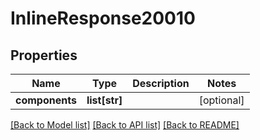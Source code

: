 # InlineResponse20010

## Properties
Name | Type | Description | Notes
------------ | ------------- | ------------- | -------------
**components** | **list[str]** |  | [optional] 

[[Back to Model list]](../README.md#documentation-for-models) [[Back to API list]](../README.md#documentation-for-api-endpoints) [[Back to README]](../README.md)

